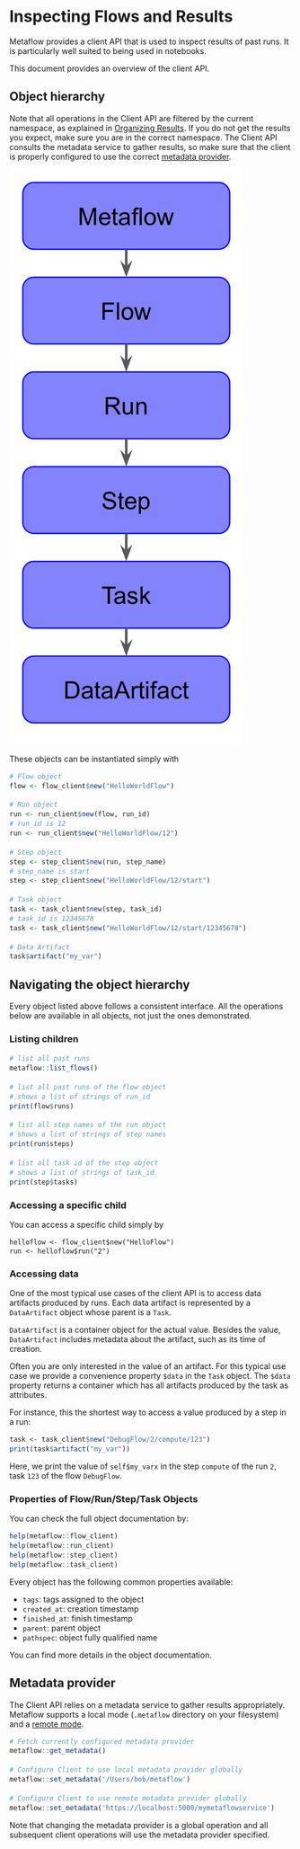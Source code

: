 # Inspecting Flows and Results

Metaflow provides a client API that is used to inspect results of past runs. It is particularly well suited to being used in notebooks.

This document provides an overview of the client API.

## Object hierarchy

Note that all operations in the Client API are filtered by the current namespace, as explained in [Organizing Results](tagging). If you do not get the results you expect, make sure you are in the correct namespace. The Client API consults the metadata service to gather results, so make sure that the client is properly configured to use the correct [metadata provider](client#metadata-provider).

![](/assets/hierarchy.png)

These objects can be instantiated simply with

```r
# Flow object
flow <- flow_client$new("HelloWorldFlow")

# Run object
run <- run_client$new(flow, run_id)
# run_id is 12
run <- run_client$new("HelloWorldFlow/12")

# Step object
step <- step_client$new(run, step_name)
# step_name is start
step <- step_client$new("HelloWorldFlow/12/start")

# Task object
task <- task_client$new(step, task_id)
# task_id is 12345678
task <- task_client$new("HelloWorldFlow/12/start/12345678")

# Data Artifact
task$artifact("my_var")
```

## Navigating the object hierarchy

Every object listed above follows a consistent interface. All the operations below are available in all objects, not just the ones demonstrated.

### Listing children

```r
# list all past runs
metaflow::list_flows()

# list all past runs of the flow object
# shows a list of strings of run_id
print(flow$runs)

# list all step names of the run object
# shows a list of strings of step names
print(run$steps)

# list all task id of the step object
# shows a list of strings of task_id
print(step$tasks)
```

### Accessing a specific child

You can access a specific child simply by

```text
helloflow <- flow_client$new("HelloFlow")
run <- helloflow$run("2")
```

### Accessing data

One of the most typical use cases of the client API is to access data artifacts produced by runs. Each data artifact is represented by a `DataArtifact` object whose parent is a `Task`.

`DataArtifact` is a container object for the actual value. Besides the value, `DataArtifact` includes metadata about the artifact, such as its time of creation.

Often you are only interested in the value of an artifact. For this typical use case we provide a convenience property `$data` in the `Task` object. The `$data` property returns a container which has all artifacts produced by the task as attributes.

For instance, this the shortest way to access a value produced by a step in a run:

```r
task <- task_client$new("DebugFlow/2/compute/123")
print(task$artifact("my_var"))
```

Here, we print the value of `self$my_varx` in the step `compute` of the run `2`, task `123` of the flow `DebugFlow`.

### Properties of Flow/Run/Step/Task Objects

You can check the full object documentation by:

```r
help(metaflow::flow_client)
help(metaflow::run_client)
help(metaflow::step_client)
help(metaflow::task_client)
```

Every object has the following common properties available:

- `tags`: tags assigned to the object
- `created_at`: creation timestamp
- `finished_at`: finish timestamp
- `parent`: parent object
- `pathspec`: object fully qualified name

You can find more details in the object documentation.

## Metadata provider

The Client API relies on a metadata service to gather results appropriately. Metaflow supports a local mode \(`.metaflow` directory on your filesystem\) and a [remote mode](https://github.com/Netflix/metaflow-service).

```r
# Fetch currently configured metadata provider
metaflow::get_metadata()

# Configure Client to use local metadata provider globally
metaflow::set_metadata('/Users/bob/metaflow')

# Configure Client to use remote metadata provider globally
metaflow::set_metadata('https://localhost:5000/mymetaflowservice')
```

Note that changing the metadata provider is a global operation and all subsequent client operations will use the metadata provider specified.
